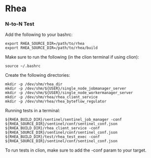 # Rhea

### N-to-N Test
Add the following to your bashrc:
```
export RHEA_SOURCE_DIR=/path/to/rhea
export RHEA_SOURCE_DIR=/path/to/rhea/build
```

Make sure to run the following (in the clion terminal if using clion):

```
source ~/.bashrc
```

Create the following directories:

```
mkdir -p /dev/shm/rhea_dir
mkdir -p /dev/shm/${USER}/single_node_jobmanager_server
mkdir -p /dev/shm/${USER}/single_node_workermanager_server
mkdir -p /dev/shm/rhea/rhea_client_service
mkdir -p /dev/shm/rhea/rhea_byteflow_regulator
```

Running tests in a terminal:

```
${RHEA_BUILD_DIR}/sentinel/sentinel_job_manager -conf ${RHEA_SOURCE_DIR}/sentinel/conf/sentinel_conf.json
${RHEA_BUILD_DIR}/rhea_client_service -conf ${RHEA_SOURCE_DIR}/sentinel/conf/sentinel_conf.json
${RHEA_BUILD_DIR}/test/rhea_test_exec -conf ${RHEA_SOURCE_DIR}/sentinel/conf/sentinel_conf.json
```

To run tests in clion, make sure to add the -conf param to your target.